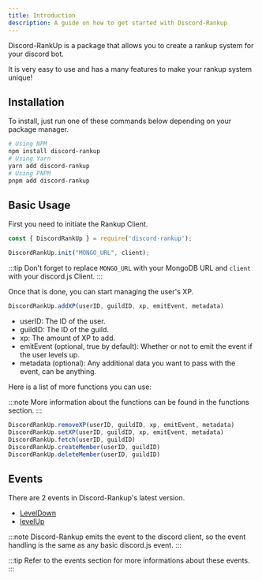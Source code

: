 ```yaml
---
title: Introduction
description: A guide on how to get started with Discord-Rankup
---
```


Discord-RankUp is a package that allows you to create a rankup system for your discord bot.

It is very easy to use and has a many features to make your rankup system unique!

## Installation

To install, just run one of these commands below depending on your package manager.

```bash
# Using NPM
npm install discord-rankup
# Using Yarn
yarn add discord-rankup
# Using PNPM
pnpm add discord-rankup
```

## Basic Usage

First you need to initiate the Rankup Client.

```js
const { DiscordRankUp } = require('discord-rankup');

DiscordRankUp.init("MONGO_URL", client);
```

:::tip
Don't forget to replace `MONGO_URL` with your MongoDB URL and `client` with your discord.js Client.
:::

Once that is done, you can start managing the user's XP.

```js
DiscordRankUp.addXP(userID, guildID, xp, emitEvent, metadata)
```

- userID: The ID of the user.
- guildID: The ID of the guild.
- xp: The amount of XP to add.
- emitEvent (optional, true by default): Whether or not to emit the event if the user levels up.
- metadata (optional): Any additional data you want to pass with the event, can be anything.

Here is a list of more functions you can use:

:::note
More information about the functions can be found in the functions section.
:::

```js
DiscordRankUp.removeXP(userID, guildID, xp, emitEvent, metadata)
DiscordRankUp.setXP(userID, guildID, xp, emitEvent, metadata)
DiscordRankUp.fetch(userID, guildID)
DiscordRankUp.createMember(userID, guildID)
DiscordRankUp.deleteMember(userID, guildID)
```

## Events

There are 2 events in Discord-Rankup's latest version.

- [LevelDown](/events/leveldown/)
- [levelUp](/events/levelup/)

:::note
Discord-Rankup emits the event to the discord client, so the event handling is the same as any basic discord.js event.
:::

:::tip
Refer to the events section for more informations about these events.
:::

